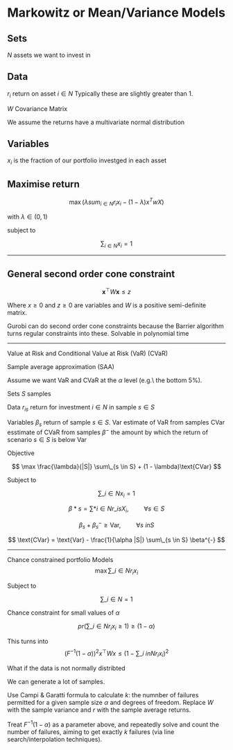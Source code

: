 # Markowitz or Mean/Variance Models

## Sets

$N$ assets we want to invest in

## Data

$r_i$ return on asset $i \in N$
Typically these are slightly greater than 1.

$W$ Covariance Matrix

We assume the returns have a multivariate normal distribution

## Variables

$x_i$ is the fraction of our portfolio investged in each asset

## Maximise return

$$
\max (\lambda sum_{i\in N} r_i x_i - (1-\lambda) x^T w X)
$$

with
$\lambda \in (0,1)$

subject to

$$\sum_{i\in N} x_i = 1$$

---

## General second order cone constraint

$$\boldsymbol{x}^\top W \boldsymbol{x} \le z$$

Where $x\ge 0$ and $z \ge 0$ are variables and $W$ is a positive semi-definite matrix.

Gurobi can do second order cone constraints because the Barrier algorithm turns regular constraints into these.
Solvable in polynomial time

---

Value at Risk and Conditional Value at Risk
(VaR) (CVaR)

Sample average approximation (SAA)

Assume we want VaR and CVaR at the $\alpha$ level (e.g.\ the bottom $5\%$).

Sets
$S$ samples

Data
$r_{is}$ return for investment $i \in N$ in sample $s \in S$

Variables
$\beta_s$ return of sample $s \in S$.
$\text{Var}$ estimate of VaR from samples
$\text{CVar}$ esstimate of CVaR from samples
$\beta^{-}$ the amount by which the return of scenario $s \in S$ is below $\text{Var}$

Objective

$$ \max \frac{\lambda}{|S|} \sum\_{s \in S} + (1 - \lambda)\text{CVar} $$

Subject to

$$ \sum\_{i\in N} x_i = 1 $$

$$ \beta*s = \sum*{ i \in N } r\_{is} X_i, \hspace{1cm} \forall s \in S $$

$$ \beta_s + \beta_s^{-} \ge \text{Var}, \hspace{1cm} \forall s \ in S $$

$$ \text{CVar} = \text{Var} - \frac{1}{\alpha |S|} \sum\_{s \in S} \beta^{-} $$

---

Chance constrained portfolio Models
$$ \max \sum\_{i \in N} r_i x_i $$

Subject to

$$ \sum\_{i \in N} = 1 $$

Chance constraint for small values of $\alpha$

$$ pr\left(\sum\_{i \in N} r_i x_i \ge 1\right) \ge (1 - \alpha) $$

This turns into
$$ \left(F^{-1} \left(1 - \alpha \right)\right)^2 x^\top W x \le \left(1 - \sum\_{i \ in N} r_i x_i \right)^2 $$

What if the data is not normally distribted

We can generate a lot of samples.

Use Campi & Garatti formula to calculate $k$: the numnber of failures permitted for a given sample size $\alpha$ and degrees of freedom. Replace $W$ with the sample variance and $r$ with the sample average returns.

Treat $F^{-1}(1-\alpha)$ as a parameter above, and repeatedly solve and count the number of failures, aiming to get exactly $k$ failures (via line search/interpolation techniques).
